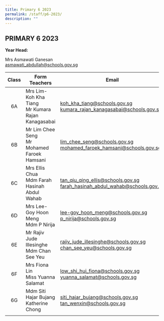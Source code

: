 ```yaml
---
title: Primary 6 2023
permalink: /staff/p6-2023/
description: ""
---
```

## PRIMARY 6 2023

**Year Head:**&nbsp;

Mrs Asmawati Ganesan&nbsp;<br>
[asmawati\_abdullah@schools.gov.sg](mailto:asmawati_abdullah@schools.gov.sg)

| Class  | Form Teachers  | Email
|:-:|---|---|
| 6A  | Mrs&nbsp;Lim-Koh Kha Tiang<br>Mr Kumara Rajan Kanagasabai  | [koh\_kha\_tiang@schools.gov.sg](mailto:koh_kha_tiang@schools.gov.sg)&nbsp;<br>[kumara\_rajan\_kanagasabai@schools.gov.sg](mailto:kumara_rajan_kanagasabai@schools.gov.sg)  |
| 6B | Mr Lim Chee Seng<br>Mr Mohamed Faroek Hamsani  | [lim\_chee\_seng@schools.gov.sg](mailto:lim_chee_seng@schools.gov.sg)&nbsp;  <br>[mohamed\_faroek\_hamsani@schools.gov.sg](mailto:mohamed_faroek_hamsani@schools.gov.sg)  |
| 6C |Mrs&nbsp;Ellis Chua<br>Mdm&nbsp;Farah Hasinah Abdul Wahab  | [tan\_qiu\_qing\_ellis@schools.gov.sg](mailto:tan_qiu_qing_ellis@schools.gov.sg)&nbsp;  <br>[farah\_hasinah\_abdul\_wahab@schools.gov.sg](mailto:farah_hasinah_abdul_wahab@schools.gov.sg)  |
| 6D | Mrs Lee-Goy Hoon Meng<br>Mdm&nbsp;P&nbsp;Nirija | [lee-goy\_hoon\_meng@schools.gov.sg](mailto:lee-goy_hoon_meng@schools.gov.sg)  <br>[p\_nirija@schools.gov.sg](mailto:p_nirija@schools.gov.sg)  |
| 6E | Mr&nbsp;Rajiv Jude Illesinghe<br>Mdm&nbsp;Chan See Yeu  | [rajiv\_jude\_illesinghe@schools.gov.sg](mailto:rajiv_jude_illesinghe@schools.gov.sg)&nbsp;  <br>[chan\_see\_yeu@schools.gov.sg](mailto:chan_see_yeu@schools.gov.sg)  |
| 6F | Mrs&nbsp;Fiona Lin<br>Miss&nbsp;Yuanna Salamat  | [low\_shi\_hui\_fiona@schools.gov.sg](mailto:low_shi_hui_fiona@schools.gov.sg)&nbsp;  <br>[yuanna\_salamat@schools.gov.sg](mailto:yuanna_salamat@schools.gov.sg)  |
| 6G | Mdm&nbsp;Siti Hajar Bujang<br>Katherine Chong  | [siti\_hajar\_bujang@schools.gov.sg](mailto:siti_hajar_bujang@schools.gov.sg)&nbsp;  <br>[tan\_wenxin@schools.gov.sg](mailto:tan_wenxin@schools.gov.sg)  |
|   |   |   |